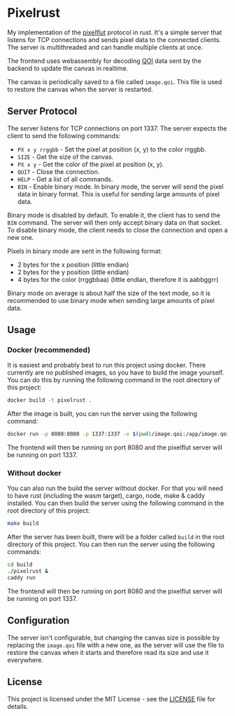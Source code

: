 # Pixelrust
My implementation of the [pixelflut](https://github.com/defnull/pixelflut) protocol in rust. It's a simple server that listens for TCP connections and sends pixel data to the connected clients. The server is multithreaded and can handle multiple clients at once.

The frontend uses webassembly for decoding [QOI](https://en.wikipedia.org/wiki/QOI_(image_format)) data sent by the backend to update the canvas in realtime.

The canvas is periodically saved to a file called `image.qoi`. This file is used to restore the canvas when the server is restarted.

## Server Protocol
The server listens for TCP connections on port 1337. The server expects the client to send the following commands:
- `PX x y rrggbb` - Set the pixel at position (x, y) to the color rrggbb.
- `SIZE` - Get the size of the canvas.
- `PX x y` - Get the color of the pixel at position (x, y).
- `QUIT` - Close the connection.
- `HELP` - Get a list of all commands.
- `BIN` - Enable binary mode. In binary mode, the server will send the pixel data in binary format. This is useful for sending large amounts of pixel data.

Binary mode is disabled by default. To enable it, the client has to send the `BIN` command. The server will then only accept binary data on that socket. To disable binary mode, the client needs to close the connection and open a new one.

Pixels in binary mode are sent in the following format:
- 2 bytes for the x position (little endian)
- 2 bytes for the y position (little endian)
- 4 bytes for the color (rrggbbaa) (little endian, therefore it is aabbggrr)

Binary mode on average is about half the size of the text mode, so it is recommended to use binary mode when sending large amounts of pixel data. 
## Usage
### Docker (recommended)
It is easiest and probably best to run this project using docker. There currently are no published images, so you have to build the image yourself. You can do this by running the following command in the root directory of this project:
```sh
docker build -t pixelrust .
```

After the image is built, you can run the server using the following command:
```sh
docker run -p 8080:8080 -p 1337:1337 -v $(pwd)/image.qoi:/app/image.qoi pixelrust
```

The frontend will then be running on port 8080 and the pixelflut server will be running on port 1337.

### Without docker
You can also run the build the server without docker.
For that you will need to have rust (including the wasm target), cargo, node, make & caddy installed. You can then build the server using the following command in the root directory of this project:
```sh
make build
```

After the server has been built, there will be a folder called `build` in the root directory of this project. You can then run the server using the following commands:
```sh
cd build
./pixelrust &
caddy run
```

The frontend will then be running on port 8080 and the pixelflut server will be running on port 1337.

## Configuration
The server isn't configurable, but changing the canvas size is possible by replacing the `image.qoi` file with a new one, as the server will use the file to restore the canvas when it starts and therefore read its size and use it everywhere.

## License
This project is licensed under the MIT License - see the [LICENSE](LICENSE) file for details.

